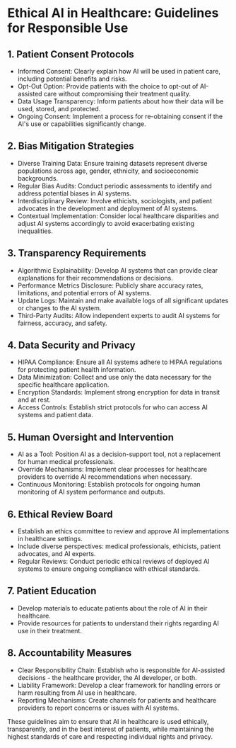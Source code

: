 # Ethical AI in Healthcare: Guidelines for Responsible Use

## 1. Patient Consent Protocols

- Informed Consent: Clearly explain how AI will be used in patient care, including potential benefits and risks.
- Opt-Out Option: Provide patients with the choice to opt-out of AI-assisted care without compromising their treatment quality.
- Data Usage Transparency: Inform patients about how their data will be used, stored, and protected.
- Ongoing Consent: Implement a process for re-obtaining consent if the AI's use or capabilities significantly change.

## 2. Bias Mitigation Strategies

- Diverse Training Data: Ensure training datasets represent diverse populations across age, gender, ethnicity, and socioeconomic backgrounds.
- Regular Bias Audits: Conduct periodic assessments to identify and address potential biases in AI systems.
- Interdisciplinary Review: Involve ethicists, sociologists, and patient advocates in the development and deployment of AI systems.
- Contextual Implementation: Consider local healthcare disparities and adjust AI systems accordingly to avoid exacerbating existing inequalities.

## 3. Transparency Requirements

- Algorithmic Explainability: Develop AI systems that can provide clear explanations for their recommendations or decisions.
- Performance Metrics Disclosure: Publicly share accuracy rates, limitations, and potential errors of AI systems.
- Update Logs: Maintain and make available logs of all significant updates or changes to the AI system.
- Third-Party Audits: Allow independent experts to audit AI systems for fairness, accuracy, and safety.

## 4. Data Security and Privacy

- HIPAA Compliance: Ensure all AI systems adhere to HIPAA regulations for protecting patient health information.
- Data Minimization: Collect and use only the data necessary for the specific healthcare application.
- Encryption Standards: Implement strong encryption for data in transit and at rest.
- Access Controls: Establish strict protocols for who can access AI systems and patient data.

## 5. Human Oversight and Intervention

- AI as a Tool: Position AI as a decision-support tool, not a replacement for human medical professionals.
- Override Mechanisms: Implement clear processes for healthcare providers to override AI recommendations when necessary.
- Continuous Monitoring: Establish protocols for ongoing human monitoring of AI system performance and outputs.

## 6. Ethical Review Board

- Establish an ethics committee to review and approve AI implementations in healthcare settings.
- Include diverse perspectives: medical professionals, ethicists, patient advocates, and AI experts.
- Regular Reviews: Conduct periodic ethical reviews of deployed AI systems to ensure ongoing compliance with ethical standards.

## 7. Patient Education

- Develop materials to educate patients about the role of AI in their healthcare.
- Provide resources for patients to understand their rights regarding AI use in their treatment.

## 8. Accountability Measures

- Clear Responsibility Chain: Establish who is responsible for AI-assisted decisions - the healthcare provider, the AI developer, or both.
- Liability Framework: Develop a clear framework for handling errors or harm resulting from AI use in healthcare.
- Reporting Mechanisms: Create channels for patients and healthcare providers to report concerns or issues with AI systems.

These guidelines aim to ensure that AI in healthcare is used ethically, transparently, and in the best interest of patients, while maintaining the highest standards of care and respecting individual rights and privacy.